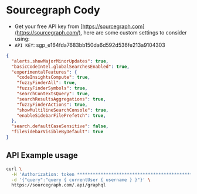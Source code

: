 # Sourcegraph Cody

- Get your free API key from [https://sourcegraph.com](https://sourcegraph.com/), here are some custom settings to consider using:
- `API KEY`: sgp_e164fda7683bb150da6d592d536fe213a9104303

```json
{
  "alerts.showMajorMinorUpdates": true,
  "basicCodeIntel.globalSearchesEnabled": true,
  "experimentalFeatures": {
    "codeInsightsCompute": true,
    "fuzzyFinderAll": true,
    "fuzzyFinderSymbols": true,
    "searchContextsQuery": true,
    "searchResultsAggregations": true,
    "fuzzyFinderActions": true,
    "showMultilineSearchConsole": true,
    "enableSidebarFilePrefetch": true,
  },
  "search.defaultCaseSensitive": false,
  "fileSidebarVisibleByDefault": true
}
```

## API Example usage
```sh
curl \
  -H 'Authorization: token ********************************************' \
  -d '{"query":"query { currentUser { username } }"}' \
  https://sourcegraph.com/.api/graphql
```
